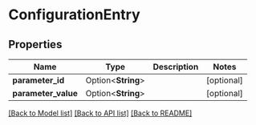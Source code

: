 # ConfigurationEntry

## Properties

Name | Type | Description | Notes
------------ | ------------- | ------------- | -------------
**parameter_id** | Option<**String**> |  | [optional]
**parameter_value** | Option<**String**> |  | [optional]

[[Back to Model list]](../README.md#documentation-for-models) [[Back to API list]](../README.md#documentation-for-api-endpoints) [[Back to README]](../README.md)


